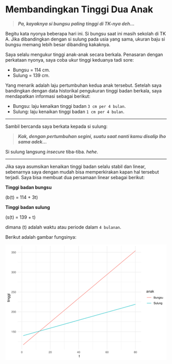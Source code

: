 Membandingkan Tinggi Dua Anak
================

> ***Pa, kayaknya si bungsu paling tinggi di TK-nya deh…***

Begitu kata nyonya beberapa hari ini. Si bungsu saat ini masih sekolah
di TK A. Jika dibandingkan dengan si sulung pada usia yang sama, ukuran
baju si bungsu memang lebih besar dibanding kakaknya.

Saya selalu mengukur tinggi anak-anak secara berkala. Penasaran dengan
perkataan nyonya, saya coba ukur tinggi keduanya tadi sore:

  - Bungsu = 114 cm.
  - Sulung = 139 cm.

Yang menarik adalah laju pertumbuhan kedua anak tersebut. Setelah saya
bandingkan dengan data historikal pengukuran tinggi badan berkala, saya
mendapatkan informasi sebagai berikut:

  - Bungsu: laju kenaikan tinggi badan `3 cm per 4 bulan`.
  - Sulung: laju kenaikan tinggi badan `1 cm per 4 bulan`.

-----

Sambil bercanda saya berkata kepada si sulung:

> ***Kak, dengan pertumbuhan segini, suatu saat nanti kamu disalip lho
> sama adek…***

Si sulung langsung *insecure* tiba-tiba. *hehe*.

-----

Jika saya asumsikan kenaikan tinggi badan selalu stabil dan linear,
sebenarnya saya dengan mudah bisa memperkirakan kapan hal tersebut
terjadi. Saya bisa membuat dua persamaan linear sebagai berikut:

**Tinggi badan bungsu**

\(b(t) = 114 + 3t\)

**Tinggi badan sulung**

\(s(t) = 139 + t\)

dimana \(t\) adalah waktu atau periode dalam `4 bulanan`.

Berikut adalah gambar
fungsinya:

<img src="tinggi_anak_files/figure-gfm/unnamed-chunk-2-1.png" width="672" />
